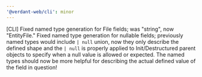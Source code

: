 ```yaml
---
'@verdant-web/cli': minor
---
```


[CLI] Fixed named type generation for File fields; was "string", now "EntityFile." Fixed named type generation for nullable fields; previously named types would include `| null` union, now they only describe the defined shape and the `| null` is properly applied to Init/Destructured parent objects to specify when a null value is allowed or expected. The named types should now be more helpful for describing the actual defined value of the field in question!
